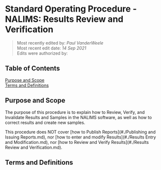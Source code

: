 # Standard Operating Procedure - NALIMS: Results Review and Verification

>Most recently edited by: *Paul VanderWeele*  
>Most recent edit date: *14 Sep 2021*  
>Edits were authorized by:  

## Table of Contents

[Purpose and Scope](#purpose-and-scope)  
[Terms and Definitions](#terms-and-definitions)  

## Purpose and Scope

The purpose of this procedure is to explain how to Review, Verify, and Invalidate Results and Samples in the NALIMS software, as well as how to correct results and create new samples.

This procedure does NOT cover [how to Publish Reports](#./Publishing and Issuing Reports.md), nor [how to enter and modify Results](#./Results Entry and Modification.md), nor [how to Review and Verify Results](#./Results Review and Verification.md).

## Terms and Definitions

